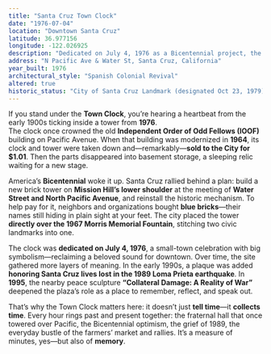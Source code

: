 ```yaml
---
title: "Santa Cruz Town Clock"
date: "1976-07-04"
location: "Downtown Santa Cruz"
latitude: 36.977156
longitude: -122.026925
description: "Dedicated on July 4, 1976 as a Bicentennial project, the Town Clock reuses the IOOF building’s early-1900 clockworks; it was erected over the 1967 Morris Memorial Fountain and later gained an earthquake memorial plaque."
address: "N Pacific Ave & Water St, Santa Cruz, California"
year_built: 1976
architectural_style: "Spanish Colonial Revival"
altered: true
historic_status: "City of Santa Cruz Landmark (designated Oct 23, 1979)"
---
```


If you stand under the **Town Clock**, you’re hearing a heartbeat from the early 1900s ticking inside a tower from **1976**.  
The clock once crowned the old **Independent Order of Odd Fellows (IOOF)** building on Pacific Avenue. When that building was modernized in **1964**, its clock and tower were taken down and—remarkably—**sold to the City for $1.01**. Then the parts disappeared into basement storage, a sleeping relic waiting for a new stage.

America’s **Bicentennial** woke it up. Santa Cruz rallied behind a plan: build a new brick tower on **Mission Hill’s lower shoulder** at the meeting of **Water Street and North Pacific Avenue**, and reinstall the historic mechanism. To help pay for it, neighbors and organizations bought **blue bricks**—their names still hiding in plain sight at your feet. The city placed the tower **directly over the 1967 Morris Memorial Fountain**, stitching two civic landmarks into one.

The clock was **dedicated on July 4, 1976**, a small-town celebration with big symbolism—reclaiming a beloved sound for downtown. Over time, the site gathered more layers of meaning. In the early 1990s, a plaque was added **honoring Santa Cruz lives lost in the 1989 Loma Prieta earthquake**. In **1995**, the nearby peace sculpture **“Collateral Damage: A Reality of War”** deepened the plaza’s role as a place to remember, reflect, and speak out.

That’s why the Town Clock matters here: it doesn’t just **tell time**—it **collects time**. Every hour rings past and present together: the fraternal hall that once towered over Pacific, the Bicentennial optimism, the grief of 1989, the everyday bustle of the farmers’ market and rallies. It’s a measure of minutes, yes—but also of **memory**.
